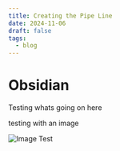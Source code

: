 ```yaml
---
title: Creating the Pipe Line
date: 2024-11-06
draft: false
tags:
  - blog
---
```

# Obsidian

Testing whats going on here

testing with an image

![Image Test](/attachments/image-test.png)